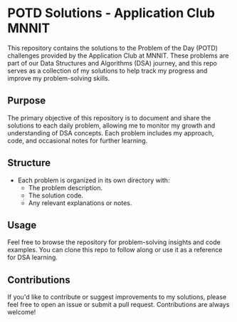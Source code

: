 # POTD Solutions - Application Club MNNIT

This repository contains the solutions to the Problem of the Day (POTD) challenges provided by the Application Club at MNNIT. These problems are part of our Data Structures and Algorithms (DSA) journey, and this repo serves as a collection of my solutions to help track my progress and improve my problem-solving skills.

## Purpose
The primary objective of this repository is to document and share the solutions to each daily problem, allowing me to monitor my growth and understanding of DSA concepts. Each problem includes my approach, code, and occasional notes for further learning.

## Structure
- Each problem is organized in its own directory with:
  - The problem description.
  - The solution code.
  - Any relevant explanations or notes.

## Usage
Feel free to browse the repository for problem-solving insights and code examples. You can clone this repo to follow along or use it as a reference for DSA learning.

## Contributions
If you'd like to contribute or suggest improvements to my solutions, please feel free to open an issue or submit a pull request. Contributions are always welcome!